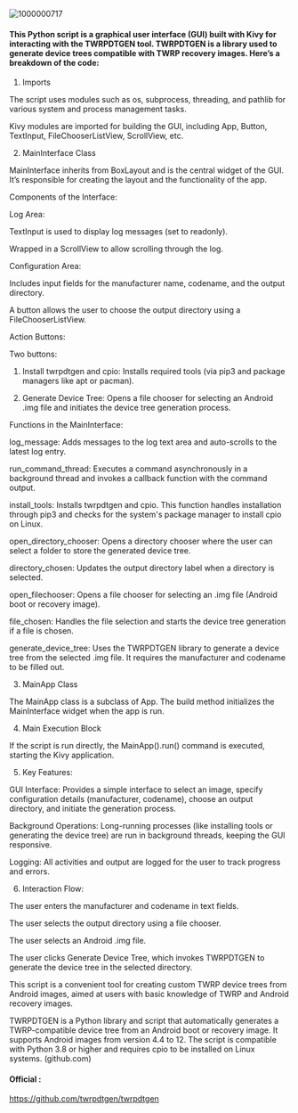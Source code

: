 ![1000000717](https://github.com/user-attachments/assets/484ede5c-0e59-4ccf-b8b9-d1a5a563525d)

#### This Python script is a graphical user interface (GUI) built with Kivy for interacting with the TWRPDTGEN tool. TWRPDTGEN is a library used to generate device trees compatible with TWRP recovery images. Here’s a breakdown of the code:

1. Imports

The script uses modules such as os, subprocess, threading, and pathlib for various system and process management tasks.

Kivy modules are imported for building the GUI, including App, Button, TextInput, FileChooserListView, ScrollView, etc.


2. MainInterface Class

MainInterface inherits from BoxLayout and is the central widget of the GUI. It’s responsible for creating the layout and the functionality of the app.


Components of the Interface:

Log Area:

TextInput is used to display log messages (set to readonly).

Wrapped in a ScrollView to allow scrolling through the log.


Configuration Area:

Includes input fields for the manufacturer name, codename, and the output directory.

A button allows the user to choose the output directory using a FileChooserListView.


Action Buttons:

Two buttons:

1. Install twrpdtgen and cpio: Installs required tools (via pip3 and package managers like apt or pacman).


2. Generate Device Tree: Opens a file chooser for selecting an Android .img file and initiates the device tree generation process.





Functions in the MainInterface:

log_message: Adds messages to the log text area and auto-scrolls to the latest log entry.

run_command_thread: Executes a command asynchronously in a background thread and invokes a callback function with the command output.

install_tools: Installs twrpdtgen and cpio. This function handles installation through pip3 and checks for the system's package manager to install cpio on Linux.

open_directory_chooser: Opens a directory chooser where the user can select a folder to store the generated device tree.

directory_chosen: Updates the output directory label when a directory is selected.

open_filechooser: Opens a file chooser for selecting an .img file (Android boot or recovery image).

file_chosen: Handles the file selection and starts the device tree generation if a file is chosen.

generate_device_tree: Uses the TWRPDTGEN library to generate a device tree from the selected .img file. It requires the manufacturer and codename to be filled out.


3. MainApp Class

The MainApp class is a subclass of App. The build method initializes the MainInterface widget when the app is run.


4. Main Execution Block

If the script is run directly, the MainApp().run() command is executed, starting the Kivy application.


5. Key Features:

GUI Interface: Provides a simple interface to select an image, specify configuration details (manufacturer, codename), choose an output directory, and initiate the generation process.

Background Operations: Long-running processes (like installing tools or generating the device tree) are run in background threads, keeping the GUI responsive.

Logging: All activities and output are logged for the user to track progress and errors.


6. Interaction Flow:

The user enters the manufacturer and codename in text fields.

The user selects the output directory using a file chooser.

The user selects an Android .img file.

The user clicks Generate Device Tree, which invokes TWRPDTGEN to generate the device tree in the selected directory.


This script is a convenient tool for creating custom TWRP device trees from Android images, aimed at users with basic knowledge of TWRP and Android recovery images.

TWRPDTGEN is a Python library and script that automatically generates a TWRP-compatible device tree from an Android boot or recovery image. It supports Android images from version 4.4 to 12. The script is compatible with Python 3.8 or higher and requires cpio to be installed on Linux systems. (github.com)

#### Official : 
https://github.com/twrpdtgen/twrpdtgen
